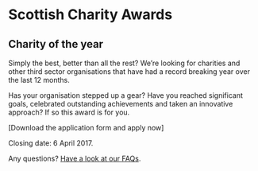 # Scottish Charity Awards

## Charity of the year

Simply the best, better than all the rest? We’re looking for charities and other third sector organisations that have had a record breaking year over the last 12 months.

Has your organisation stepped up a gear? Have you reached significant goals, celebrated outstanding achievements and taken an innovative approach? If so this award is for you.

[Download the application form and apply now]

Closing date: 6 April 2017.

Any questions? [Have a look at our FAQs](scottish-charity-awards/faq.md).
